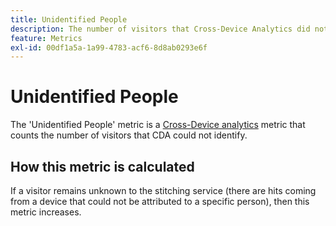 ```yaml
---
title: Unidentified People
description: The number of visitors that Cross-Device Analytics did not identify.
feature: Metrics
exl-id: 00df1a5a-1a99-4783-acf6-8d8ab0293e6f
---
```

# Unidentified People

The 'Unidentified People' metric is a [Cross-Device analytics](../cda/overview.md) metric that counts the number of visitors that CDA could not identify.

## How this metric is calculated

If a visitor remains unknown to the stitching service (there are hits coming from a device that could not be attributed to a specific person), then this metric increases.
